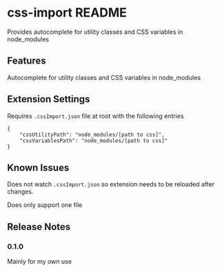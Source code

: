 # css-import README

Provides autocomplete for utility classes and CSS variables in node_modules

## Features

Autocomplete for utility classes and CSS variables in node_modules

## Extension Settings

Requires `.cssImport.json` file at root with the following entries

```
{
    "cssUtilityPath": "node_modules/[path to css]",
    "cssVariablesPath": "node_modules/[path to css]"
}

```

## Known Issues

Does not watch `.cssImport.json` so extension needs to be reloaded after changes.

Does only support one file

## Release Notes

### 0.1.0

Mainly for my own use
